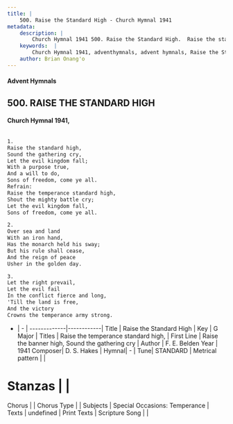 ```yaml
---
title: |
    500. Raise the Standard High - Church Hymnal 1941
metadata:
    description: |
        Church Hymnal 1941 500. Raise the Standard High.  Raise the standard high,  Sound the gathering cry,  Let the evil kingdom fall;  With a purpose true,  And a will to do,  Sons of freedom, come ye all.  
    keywords:  |
        Church Hymnal 1941, adventhymnals, advent hymnals, Raise the Standard High, Raise the banner high, Sound the gathering cry. Raise the temperance standard high, 
    author: Brian Onang'o
---
```


#### Advent Hymnals
## 500. RAISE THE STANDARD HIGH
####  Church Hymnal 1941,

```txt

1.
Raise the standard high, 
Sound the gathering cry, 
Let the evil kingdom fall; 
With a purpose true, 
And a will to do, 
Sons of freedom, come ye all. 
Refrain:
Raise the temperance standard high, 
Shout the mighty battle cry; 
Let the evil kingdom fall, 
Sons of freedom, come ye all. 

2.
Over sea and land 
With an iron hand, 
Has the monarch held his sway; 
But his rule shall cease, 
And the reign of peace 
Usher in the golden day. 

3.
Let the right prevail, 
Let the evil fail 
In the conflict fierce and long, 
'Till the land is free, 
And the victory 
Crowns the temperance army strong.

```

- |   -  |
-------------|------------|
Title | Raise the Standard High |
Key | G Major |
Titles | Raise the temperance standard high,  |
First Line | Raise the banner high, Sound the gathering cry |
Author | F. E. Belden
Year | 1941
Composer| D. S. Hakes |
Hymnal|  - |
Tune| STANDARD |
Metrical pattern | |
# Stanzas |  |
Chorus |  |
Chorus Type |  |
Subjects | Special Occasions: Temperance |
Texts | undefined |
Print Texts | 
Scripture Song |  |
    

